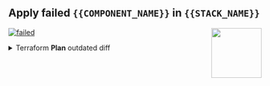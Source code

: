 ## Apply failed `{{COMPONENT_NAME}}` in `{{STACK_NAME}}`

<a href="https://cloudposse.com/"><img src="https://cloudposse.com/logo-300x69.svg" width="100px" align="right"/></a>
 [![failed](https://shields.io/badge/PLAN-OUTDATED-critical?style=for-the-badge)](#user-content-plan-outdated-{{STACK_NAME}}-{{COMPONENT_NAME}})

<details><summary><a id="plan-outdated-{{STACK_NAME}}-{{COMPONENT_NAME}}" />Terraform <strong>Plan</strong> outdated diff</summary>
{{DIFF}}

</details>
